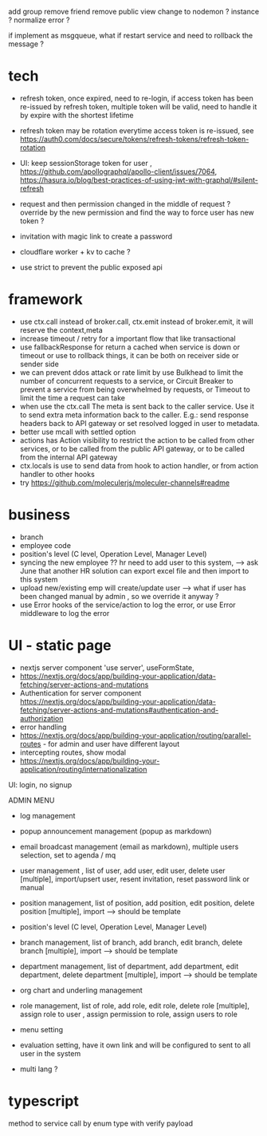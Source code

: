 add group
remove friend
remove public view
change to nodemon ?
instance ?
normalize error ?

if implement as msgqueue, what if restart service and need to rollback the message ?

# tech

- refresh token, once expired, need to re-login, if access token has been re-issued by refresh token, multiple token will be valid, need to handle it by expire with the shortest lifetime
- refresh token may be rotation everytime access token is re-issued, see https://auth0.com/docs/secure/tokens/refresh-tokens/refresh-token-rotation

- UI: keep sessionStorage token for user , https://github.com/apollographql/apollo-client/issues/7064, https://hasura.io/blog/best-practices-of-using-jwt-with-graphql/#silent-refresh
- request and then permission changed in the middle of request ? override by the new permission and find the way to force user has new token ?
- invitation with magic link to create a password
- cloudflare worker + kv to cache ?
- use strict to prevent the public exposed api

# framework

- use ctx.call instead of broker.call, ctx.emit instead of broker.emit, it will reserve the context,meta
- increase timeout / retry for a important flow that like transactional
- use fallbackResponse for return a cached when service is down or timeout or use to rollback things, it can be both on receiver side or sender side
- we can prevent ddos attack or rate limit by use Bulkhead to limit the number of concurrent requests to a service, or Circuit Breaker to prevent a service from being overwhelmed by requests, or Timeout to limit the time a request can take
- when use the ctx.call The meta is sent back to the caller service. Use it to send extra meta information back to the caller. E.g.: send response headers back to API gateway or set resolved logged in user to metadata.
- better use mcall with settled option
- actions has Action visibility to restrict the action to be called from other services, or to be called from the public API gateway, or to be called from the internal API gateway
- ctx.locals is use to send data from hook to action handler, or from action handler to other hooks
- try https://github.com/moleculerjs/moleculer-channels#readme

# business

- branch
- employee code
- position's level (C level, Operation Level, Manager Level)
- syncing the new employee ?? hr need to add user to this system, --> ask June that another HR solution can export excel file and then import to this system
- upload new/existing emp will create/update user --> what if user has been changed manual by admin , so we override it anyway ?
- use Error hooks of the service/action to log the error, or use Error middleware to log the error

# UI - static page

- nextjs server component 'use server', useFormState,
- https://nextjs.org/docs/app/building-your-application/data-fetching/server-actions-and-mutations
- Authentication for server component https://nextjs.org/docs/app/building-your-application/data-fetching/server-actions-and-mutations#authentication-and-authorization
- error handling
- https://nextjs.org/docs/app/building-your-application/routing/parallel-routes - for admin and user have different layout
- intercepting routes, show modal
- https://nextjs.org/docs/app/building-your-application/routing/internationalization

UI: login, no signup

ADMIN MENU

- log management
- popup announcement management (popup as markdown)
- email broadcast management (email as markdown), multiple users selection, set to agenda / mq
- user management , list of user, add user, edit user, delete user [multiple], import/upsert user, resent invitation, reset password link or manual

- position management, list of position, add position, edit position, delete position [multiple], import --> should be template
- position's level (C level, Operation Level, Manager Level)
- branch management, list of branch, add branch, edit branch, delete branch [multiple], import --> should be template
- department management, list of department, add department, edit department, delete department [multiple], import --> should be template
- org chart and underling management

- role management, list of role, add role, edit role, delete role [multiple], assign role to user , assign permission to role, assign users to role
- menu setting
- evaluation setting, have it own link and will be configured to sent to all user in the system
- multi lang ?

# typescript

method to service
call by enum type with verify payload
